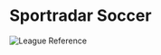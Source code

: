 # Sportradar Soccer

![League Reference](https://www.evernote.com/l/ASYGl8UICK1A6q_yrarGw1iFpRLzyQP6HJ4B/image.png)

